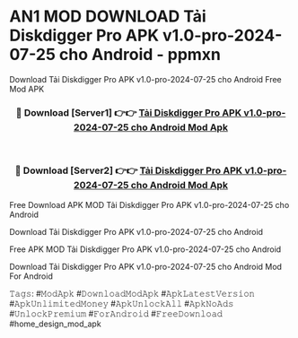 # AN1 MOD DOWNLOAD Tải Diskdigger Pro APK v1.0-pro-2024-07-25 cho Android - ppmxn
Download Tải Diskdigger Pro APK v1.0-pro-2024-07-25 cho Android Free Mod APK

<div align="center">
<h3>🔴 Download [Server1] 👉👉 <a href="https://apk-comot.site?title=Tải_Diskdigger_Pro_APK_v1.0-pro-2024-07-25_cho_Android">Tải Diskdigger Pro APK v1.0-pro-2024-07-25 cho Android Mod Apk</a></h3><br>

<h3>🔴 Download [Server2] 👉👉 <a href="https://apk-comot.site?title=Tải_Diskdigger_Pro_APK_v1.0-pro-2024-07-25_cho_Android">Tải Diskdigger Pro APK v1.0-pro-2024-07-25 cho Android Mod Apk</a></h3>
</div>


Free Download APK MOD Tải Diskdigger Pro APK v1.0-pro-2024-07-25 cho Android

Download Tải Diskdigger Pro APK v1.0-pro-2024-07-25 cho Android 

Free APK MOD Tải Diskdigger Pro APK v1.0-pro-2024-07-25 cho Android 

Download Tải Diskdigger Pro APK v1.0-pro-2024-07-25 cho Android Mod For Android

𝚃𝚊𝚐𝚜: #𝙼𝚘𝚍𝙰𝚙𝚔 #𝙳𝚘𝚠𝚗𝚕𝚘𝚊𝚍𝙼𝚘𝚍𝙰𝚙𝚔 #𝙰𝚙𝚔𝙻𝚊𝚝𝚎𝚜𝚝𝚅𝚎𝚛𝚜𝚒𝚘𝚗 #𝙰𝚙𝚔𝚄𝚗𝚕𝚒𝚖𝚒𝚝𝚎𝚍𝙼𝚘𝚗𝚎𝚢 #𝙰𝚙𝚔𝚄𝚗𝚕𝚘𝚌𝚔𝙰𝚕𝚕 #𝙰𝚙𝚔𝙽𝚘𝙰𝚍𝚜 #𝚄𝚗𝚕𝚘𝚌𝚔𝙿𝚛𝚎𝚖𝚒𝚞𝚖 #𝙵𝚘𝚛𝙰𝚗𝚍𝚛𝚘𝚒𝚍 #𝙵𝚛𝚎𝚎𝙳𝚘𝚠𝚗𝚕𝚘𝚊𝚍 #home_design_mod_apk